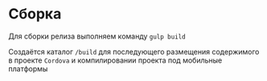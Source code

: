 # Сборка
Для сборки релиза выполняем команду `gulp build`

Создаётся каталог `/build` для последующего размещения содержимого в проекте `Cordova` и компилировании проекта под мобильные платформы